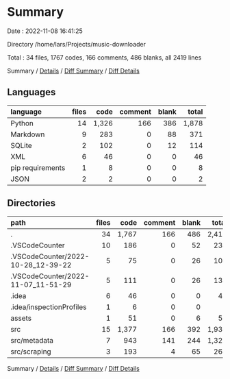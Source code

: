 # Summary

Date : 2022-11-08 16:41:25

Directory /home/lars/Projects/music-downloader

Total : 34 files,  1767 codes, 166 comments, 486 blanks, all 2419 lines

Summary / [Details](details.md) / [Diff Summary](diff.md) / [Diff Details](diff-details.md)

## Languages
| language | files | code | comment | blank | total |
| :--- | ---: | ---: | ---: | ---: | ---: |
| Python | 14 | 1,326 | 166 | 386 | 1,878 |
| Markdown | 9 | 283 | 0 | 88 | 371 |
| SQLite | 2 | 102 | 0 | 12 | 114 |
| XML | 6 | 46 | 0 | 0 | 46 |
| pip requirements | 1 | 8 | 0 | 0 | 8 |
| JSON | 2 | 2 | 0 | 0 | 2 |

## Directories
| path | files | code | comment | blank | total |
| :--- | ---: | ---: | ---: | ---: | ---: |
| . | 34 | 1,767 | 166 | 486 | 2,419 |
| .VSCodeCounter | 10 | 186 | 0 | 52 | 238 |
| .VSCodeCounter/2022-10-28_12-39-22 | 5 | 75 | 0 | 26 | 101 |
| .VSCodeCounter/2022-11-07_11-51-29 | 5 | 111 | 0 | 26 | 137 |
| .idea | 6 | 46 | 0 | 0 | 46 |
| .idea/inspectionProfiles | 1 | 6 | 0 | 0 | 6 |
| assets | 1 | 51 | 0 | 6 | 57 |
| src | 15 | 1,377 | 166 | 392 | 1,935 |
| src/metadata | 7 | 943 | 141 | 244 | 1,328 |
| src/scraping | 3 | 193 | 4 | 65 | 262 |

Summary / [Details](details.md) / [Diff Summary](diff.md) / [Diff Details](diff-details.md)